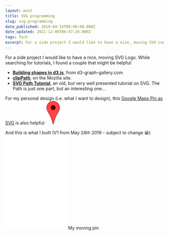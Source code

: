 ```yaml
---
layout: post
title: SVG programming
slug: svg-programming
date_published: 2019-04-15T00:00:00.000Z
date_updated: 2021-12-06T09:47:26.000Z
tags: Tech
excerpt: For a side project I would like to have a nice, moving SVG Logo. While searching for tutorials, I found a couple that might be helpful
---
```


For a side project I would like to have a nice, moving SVG Logo. While searching for tutorials, I found a couple that might be helpful:

- **[Building shapes in d3.js](https://www.d3-graph-gallery.com/graph/shape.html)**, from d3-graph-gallery.com
- **[clip​Path](https://developer.mozilla.org/en-US/docs/Web/SVG/Element/clipPath)**, on the Mozilla site.
- **[SVG Path Tutorial](http://xahlee.info/js/svg_path_spec.html)**, an old, but very well presented tutorial on SVG. The Path is just one part, but an interesting one...

For my personal design (i.e. what I want to design), this [Google Maps Pin as SVG](https://upload.wikimedia.org/wikipedia/commons/d/d1/Google_Maps_pin.svg) is also helpful: 
![](/assets/images/2021/12/google_map.svg)

And this is what I built (V1 from May 24th 2019 - subject to change 😀)
![](/assets/images/2021/12/spotz.svg)My moving pin
